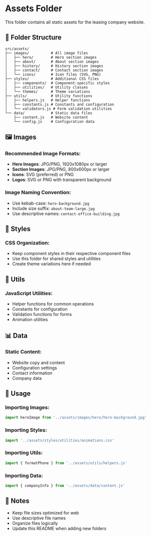 # Assets Folder

This folder contains all static assets for the leasing company website.

## 📁 Folder Structure

```
src/assets/
├── images/          # All image files
│   ├── hero/        # Hero section images
│   ├── about/       # About section images
│   ├── history/     # History section images
│   ├── contact/     # Contact section images
│   └── icons/       # Icon files (SVG, PNG)
├── styles/          # Additional CSS files
│   ├── components/  # Component-specific styles
│   ├── utilities/   # Utility classes
│   └── themes/      # Theme variations
├── utils/           # Utility functions
│   ├── helpers.js   # Helper functions
│   ├── constants.js # Constants and configuration
│   └── validators.js # Form validation utilities
└── data/            # Static data files
    ├── content.js   # Website content
    └── config.js    # Configuration data
```

## 🖼️ Images

### Recommended Image Formats:
- **Hero Images**: JPG/PNG, 1920x1080px or larger
- **Section Images**: JPG/PNG, 800x600px or larger
- **Icons**: SVG (preferred) or PNG
- **Logos**: SVG or PNG with transparent background

### Image Naming Convention:
- Use kebab-case: `hero-background.jpg`
- Include size suffix: `about-team-large.jpg`
- Use descriptive names: `contact-office-building.jpg`

## 🎨 Styles

### CSS Organization:
- Keep component styles in their respective component files
- Use this folder for shared styles and utilities
- Create theme variations here if needed

## 🔧 Utils

### JavaScript Utilities:
- Helper functions for common operations
- Constants for configuration
- Validation functions for forms
- Animation utilities

## 📊 Data

### Static Content:
- Website copy and content
- Configuration settings
- Contact information
- Company data

## 🚀 Usage

### Importing Images:
```javascript
import heroImage from '../assets/images/hero/hero-background.jpg'
```

### Importing Styles:
```javascript
import '../assets/styles/utilities/animations.css'
```

### Importing Utils:
```javascript
import { formatPhone } from '../assets/utils/helpers.js'
```

### Importing Data:
```javascript
import { companyInfo } from '../assets/data/content.js'
```

## 📝 Notes

- Keep file sizes optimized for web
- Use descriptive file names
- Organize files logically
- Update this README when adding new folders 